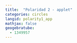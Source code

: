```yaml
---
title:  "Polaridad 2 - applet"
categories: circles
langid: polarity1_app
mathjax: false
geogebratube:
  - 1349957
---
```


<div style="height: 600px;" id="applet_container1349957"></div>

